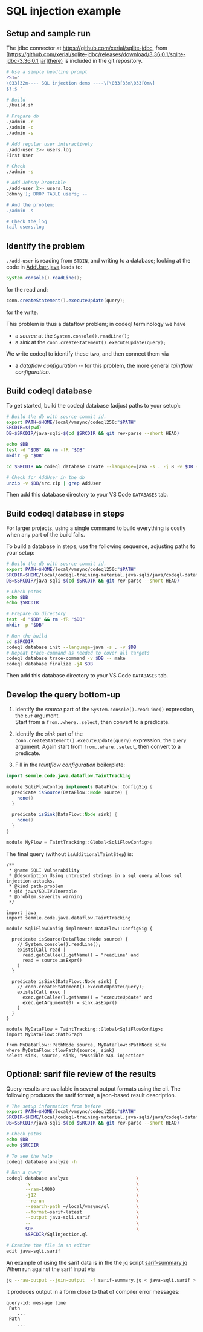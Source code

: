 # SQL injection example

## Setup and sample run

The jdbc connector at https://github.com/xerial/sqlite-jdbc, from [https://github.com/xerial/sqlite-jdbc/releases/download/3.36.0.1/sqlite-jdbc-3.36.0.1.jar](here) is included in the git repository.

```bash
# Use a simple headline prompt 
PS1='
\033[32m---- SQL injection demo ----\[\033[33m\033[0m\]
$?:$ '

# Build
./build.sh

# Prepare db
./admin -r
./admin -c
./admin -s 

# Add regular user interactively
./add-user 2>> users.log
First User

# Check
./admin -s

# Add Johnny Droptable 
./add-user 2>> users.log
Johnny'); DROP TABLE users; --

# And the problem:
./admin -s

# Check the log
tail users.log
```

## Identify the problem

`./add-user` is reading from `STDIN`, and writing to a database; looking at the code in [AddUser.java](AddUser.java) leads to:

```java
System.console().readLine();
```

for the read and:

```java
conn.createStatement().executeUpdate(query);
```

for the write.

This problem is thus a dataflow problem; in codeql terminology we have
- a _source_ at the `System.console().readLine();`
- a _sink_ at the `conn.createStatement().executeUpdate(query);`

We write codeql to identify these two, and then connect them via
- a _dataflow configuration_ -- for this problem, the more general _taintflow configuration_. 
   
## Build codeql database

To get started, build the codeql database (adjust paths to your setup):

```bash
# Build the db with source commit id.
export PATH=$HOME/local/vmsync/codeql250:"$PATH"
SRCDIR=$(pwd)
DB=$SRCDIR/java-sqli-$(cd $SRCDIR && git rev-parse --short HEAD)

echo $DB
test -d "$DB" && rm -fR "$DB"
mkdir -p "$DB"

cd $SRCDIR && codeql database create --language=java -s . -j 8 -v $DB --command='./build.sh'

# Check for AddUser in the db
unzip -v $DB/src.zip | grep AddUser
```

Then add this database directory to your VS Code `DATABASES` tab.

## Build codeql database in steps

For larger projects, using a single command to build everything is costly when any part of the build fails.
   
To build a database in steps, use the following sequence, adjusting paths to
your setup:

```bash
# Build the db with source commit id.
export PATH=$HOME/local/vmsync/codeql250:"$PATH"
SRCDIR=$HOME/local/codeql-training-material.java-sqli/java/codeql-dataflow-sql-injection
DB=$SRCDIR/java-sqli-$(cd $SRCDIR && git rev-parse --short HEAD)

# Check paths
echo $DB
echo $SRCDIR

# Prepare db directory
test -d "$DB" && rm -fR "$DB"
mkdir -p "$DB"

# Run the build
cd $SRCDIR
codeql database init --language=java -s . -v $DB
# Repeat trace-command as needed to cover all targets
codeql database trace-command -v $DB -- make 
codeql database finalize -j4 $DB
```

Then add this database directory to your VS Code `DATABASES` tab.

## Develop the query bottom-up

1. Identify the _source_ part of the `System.console().readLine()` expression, the `buf` argument.  
   Start from a `from..where..select`, then convert to a predicate.

2. Identify the _sink_ part of the `conn.createStatement().executeUpdate(query)` expression, the
   `query` argument. Again start from `from..where..select`, then convert to a predicate.

3. Fill in the _taintflow configuration_ boilerplate:

```java
import semmle.code.java.dataflow.TaintTracking

module SqliFlowConfig implements DataFlow::ConfigSig {
  predicate isSource(DataFlow::Node source) {
    none()
  }

  predicate isSink(DataFlow::Node sink) {
    none()
  }
}

module MyFlow = TaintTracking::Global<SqliFlowConfig>;
```

The final query (without `isAdditionalTaintStep`) is:

```codeql
/**
 * @name SQLI Vulnerability
 * @description Using untrusted strings in a sql query allows sql injection attacks.
 * @kind path-problem
 * @id java/SQLIVulnerable
 * @problem.severity warning
 */

import java
import semmle.code.java.dataflow.TaintTracking

module SqliFlowConfig implements DataFlow::ConfigSig {

  predicate isSource(DataFlow::Node source) {
    // System.console().readLine();
    exists(Call read |
      read.getCallee().getName() = "readLine" and
      read = source.asExpr()
    )
  }

  predicate isSink(DataFlow::Node sink) {
    // conn.createStatement().executeUpdate(query);
    exists(Call exec |
      exec.getCallee().getName() = "executeUpdate" and
      exec.getArgument(0) = sink.asExpr()
    )
  }
}

module MyDataFlow = TaintTracking::Global<SqliFlowConfig>;
import MyDataFlow::PathGraph

from MyDataFlow::PathNode source, MyDataFlow::PathNode sink
where MyDataFlow::flowPath(source, sink)
select sink, source, sink, "Possible SQL injection"
```

## Optional: sarif file review of the results

Query results are available in several output formats using the cli.  The
following produces the sarif format, a json-based result description.

```bash
# The setup information from before
export PATH=$HOME/local/vmsync/codeql250:"$PATH"
SRCDIR=$HOME/local/codeql-training-material.java-sqli/java/codeql-dataflow-sql-injection
DB=$SRCDIR/java-sqli-$(cd $SRCDIR && git rev-parse --short HEAD)

# Check paths
echo $DB
echo $SRCDIR

# To see the help
codeql database analyze -h

# Run a query
codeql database analyze                         \
       -v                                       \
       --ram=14000                              \
       -j12                                     \
       --rerun                                  \
       --search-path ~/local/vmsync/ql          \
       --format=sarif-latest                    \
       --output java-sqli.sarif                 \
       --                                       \
       $DB                                      \
       $SRCDIR/SqlInjection.ql

# Examine the file in an editor
edit java-sqli.sarif
```

An example of using the sarif data is in the the jq script [sarif-summary.jq](sarif-summary.jq)
When run against the sarif input via 

```sh
jq --raw-output --join-output  -f sarif-summary.jq < java-sqli.sarif > java-sqli.txt
```

it produces output in a form close to that of compiler error messages:

```
query-id: message line 
 Path
    ...
 Path
    ...
```

